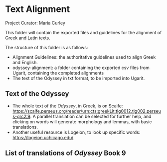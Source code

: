 # Text Alignment 

Project Curator: Maria Curley 

This folder will contain the exported files and guidelines for the alignment of Greek and Latin texts. 

The structure of this folder is as follows: 
* Alignment Guidelines: the authoritative guidelines used to align Greek and English.
* odyssey-alignment: a folder containing the exported csv files from Ugarit, containing the completed alignments
* The text of the Odyssey in txt format, to be imported into Ugarit. 

## Text of the Odyssey 
* The whole text of the _Odyssey_, in Greek, is on Scaife: https://scaife.perseus.org/reader/urn:cts:greekLit:tlg0012.tlg002.perseus-grc2:9. A parallel translation can be selected for further help, and clicking on words will generate morphology and lemmas, with basic translations.
* Another useful resource is Logeion, to look up specific words: https://logeion.uchicago.edu/

## List of translations of _Odyssey_ Book 9 
